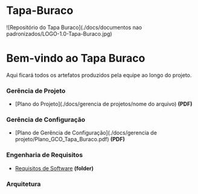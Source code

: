 # Tapa-Buraco
![Repositório do Tapa Buraco](./docs/documentos nao padronizados/LOGO-1.0-Tapa-Buraco.jpg)
# Bem-vindo ao Tapa Buraco

Aqui ficará todos os artefatos produzidos pela equipe ao longo do projeto.

### Gerência de Projeto

* [Plano do Projeto](./docs/gerencia de projetos/nome do arquivo) **(PDF)**

### Gerência de Configuração

* [Plano de Gerência de Configuração](./docs/gerencia de projeto/Plano_GCO_Tapa_Buraco.pdf) **(PDF)**

### Engenharia de Requisitos

* [Requisitos de Software](./docs/requisitos) **(folder)**

### Arquitetura
